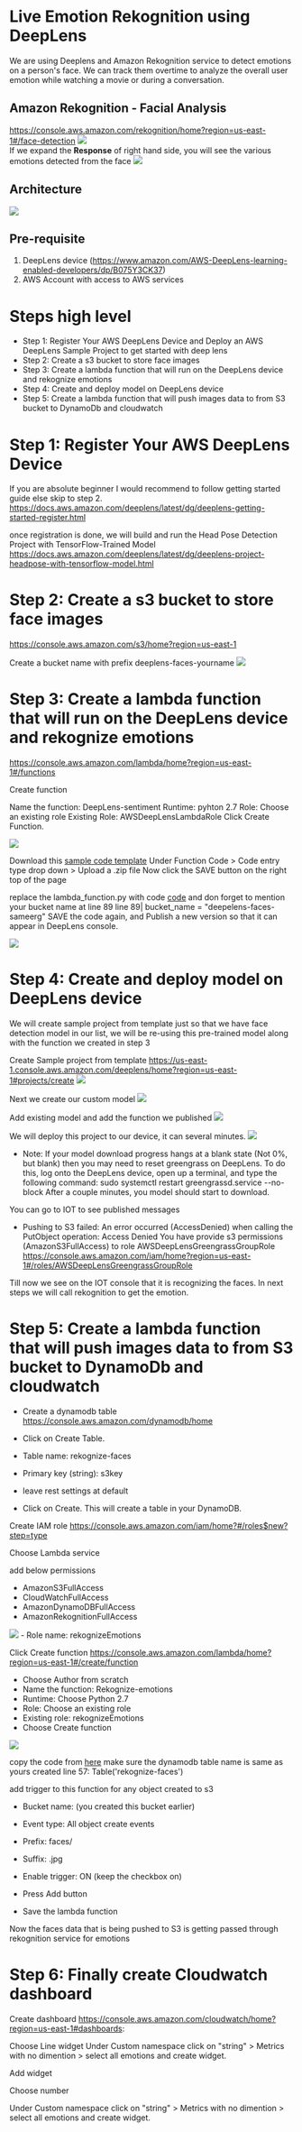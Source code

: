 # Live Emotion Rekognition using DeepLens

We are using Deeplens and Amazon Rekognition service to detect emotions on a person's face. We can track them overtime to analyze the overall user emotion while watching a movie or during a conversation.

## Amazon Rekognition - Facial Analysis
https://console.aws.amazon.com/rekognition/home?region=us-east-1#/face-detection
<img src="images/1.png"></br>
If we expand the <b>Response</b> of right hand side, you will see the various emotions detected from the face
<img src="images/2.png">

## Architecture
<img src="images/architecture.png">

## Pre-requisite
1. DeepLens device (https://www.amazon.com/AWS-DeepLens-learning-enabled-developers/dp/B075Y3CK37)
2. AWS Account with access to AWS services

# Steps high level
- Step 1: Register Your AWS DeepLens Device and Deploy an AWS DeepLens Sample Project to get started with deep lens
- Step 2: Create a s3 bucket to store face images
- Step 3: Create a lambda function that will run on the DeepLens device and rekognize emotions
- Step 4: Create and deploy model on DeepLens device
- Step 5: Create a lambda function that will push images data to from S3 bucket to DynamoDb and cloudwatch

# Step 1: Register Your AWS DeepLens Device

If you are absolute beginner I would recommend to follow getting started guide else skip to step 2.
https://docs.aws.amazon.com/deeplens/latest/dg/deeplens-getting-started-register.html

once registration is done, we will build and run the Head Pose Detection Project with TensorFlow-Trained Model
https://docs.aws.amazon.com/deeplens/latest/dg/deeplens-project-headpose-with-tensorflow-model.html

# Step 2: Create a s3 bucket to store face images
https://console.aws.amazon.com/s3/home?region=us-east-1

Create a bucket name with prefix deeplens-faces-yourname
<img src="images/s3.png">

# Step 3: Create a lambda function that will run on the DeepLens device and rekognize emotions
https://console.aws.amazon.com/lambda/home?region=us-east-1#/functions

Create function

Name the function: DeepLens-sentiment
Runtime: pyhton 2.7
Role: Choose an existing role
Existing Role: AWSDeepLensLambdaRole
Click Create Function.

<img src="images/lambda1.png">

Download this <a href="https://github.com/sameer-goel/live-emotion-rekognition/blob/master/deeplens-sentiment-function/deeplens-lambda.zip?raw=true">sample code template</a>
Under Function Code > Code entry type drop down > Upload a .zip file
Now click the SAVE button on the right top of the page

replace the lambda_function.py with code <a href="https://raw.githubusercontent.com/sameer-goel/live-emotion-rekognition/master/deeplens-sentiment-function/lambda_function.py">code</a> and don forget to mention your bucket name at line 89
line 89| bucket_name = "deepelens-faces-sameerg"
SAVE the code again, and Publish a new version so that it can appear in DeepLens console.

<img src="images/lambda11.png">

# Step 4: Create and deploy model on DeepLens device

We will create sample project from template just so that we have face detection model in our list, we will be re-using this pre-trained model along with the function we created in step 3

Create Sample project from template
https://us-east-1.console.aws.amazon.com/deeplens/home?region=us-east-1#projects/create
<img src="images/dlsample.png">

Next we create our custom model
<img src="images/dlcustom1.png">

Add existing model and add the function we published
<img src="images/dlcustom2.png">

We will deploy this project to our device, it can several minutes.
<img src="images/dlcustom3.png">

* Note: If your model download progress hangs at a blank state (Not 0%, but blank) then you may need to reset greengrass on DeepLens. To do this, log onto the DeepLens device, open up a terminal, and type the following command: 
sudo systemctl restart greengrassd.service --no-block
After a couple minutes, you model should start to download.

You can go to IOT to see published messages

* Pushing to S3 failed: An error occurred (AccessDenied) when calling the PutObject operation: Access Denied
You have provide s3 permissions (AmazonS3FullAccess) to role AWSDeepLensGreengrassGroupRole
https://console.aws.amazon.com/iam/home?region=us-east-1#/roles/AWSDeepLensGreengrassGroupRole

Till now we see on the IOT console that it is recognizing the faces. In next steps we will call rekognition to get the emotion.

# Step 5: Create a lambda function that will push images data to from S3 bucket to DynamoDb and cloudwatch

- Create a dynamodb table https://console.aws.amazon.com/dynamodb/home

- Click on Create Table.
- Table name: rekognize-faces
- Primary key (string): s3key
- leave rest settings at default
- Click on Create. This will create a table in your DynamoDB.

Create IAM role https://console.aws.amazon.com/iam/home?#/roles$new?step=type

Choose Lambda service

add below permissions
- AmazonS3FullAccess
- CloudWatchFullAccess
- AmazonDynamoDBFullAccess
- AmazonRekognitionFullAccess 
<img src="images/rekognizeEmotions.png">
- Role name: rekognizeEmotions

Click Create function https://console.aws.amazon.com/lambda/home?region=us-east-1#/create/function

- Choose Author from scratch
- Name the function: Rekognize-emotions
- Runtime: Choose Python 2.7
- Role: Choose an existing role
- Existing role: rekognizeEmotions
- Choose Create function
<img src="images/lambda2.png">

copy the code from  <a href="https://raw.githubusercontent.com/sameer-goel/live-emotion-rekognition/master/deeplens-sentiment-function/rekognize.py">here</a> 
make sure the dynamodb table name is same as yours created
line 57: Table('rekognize-faces')

add trigger to this function for any object created to s3
- Bucket name: (you created this bucket earlier)

- Event type: All object create events
- Prefix: faces/
- Suffix: .jpg
- Enable trigger: ON (keep the checkbox on)
- Press Add button
- Save the lambda function

Now the faces data that is being pushed to S3 is getting passed through rekognition service for emotions

# Step 6: Finally create Cloudwatch dashboard
Create dashboard https://console.aws.amazon.com/cloudwatch/home?region=us-east-1#dashboards:

Choose Line widget
Under Custom namespace click on "string" > Metrics with no dimention > select all emotions and create widget.

Add widget

Choose number

Under Custom namespace click on "string" > Metrics with no dimention > select all emotions and create widget.

